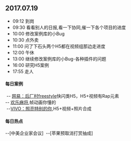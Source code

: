 ## 2017.07.19
* 09:12 到岗
* 09:30 看看别人的日报,看一下协同,催一下各个项目的进度
* 10:00 修改案例库的小Bug
* 10:30 点外卖
* 11:00 问了下石头两个H5都在视频组那边走进度
* 12:00 午休
* 13:00 继续修改案例库的小Bug-各种插件的问题
* 16:00 研究H5案例
* 17:55 走人




#### 每日案例
  -- [网易：后厂村freestyle](https://c.m.163.com/nc/qa/activity/ss_show/index.html)快闪类H5，H5+视频有Rap元素<br/>
  -- [欢乐麻将](http://hlmj.treedom.cn/),帧动画你懂的<br/>
  --[VIVO：照亮特别的你](http://vivo.020zile.com/),H5+视频+照片合成
 
#### 每日热点
  --[中美企业家会议]
  --[苹果预取消打赏抽成]

